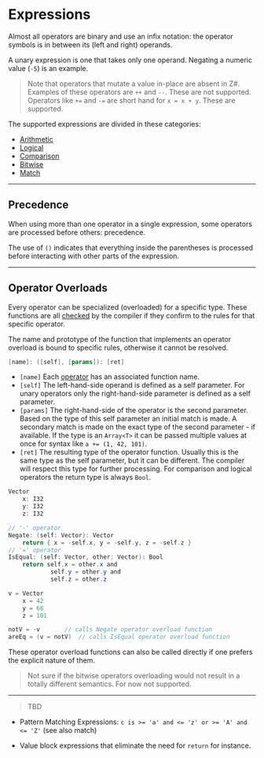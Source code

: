 # Expressions

Almost all operators are binary and use an infix notation: the operator symbols is in between its (left and right) operands.

A unary expression is one that takes only one operand. Negating a numeric value (`-5`) is an example.

> Note that operators that mutate a value in-place are absent in Z#. Examples of these operators are `++` and `--`. These are not supported. Operators like `+=` and `-=` are short hand for `x = x + y`. These are supported.

The supported expressions are divided in these categories:

- [Arithmetic](arithmetic.md)
- [Logical](logical.md)
- [Comparison](comparison.md)
- [Bitwise](bitwise.md)
- [Match](match.md)

---

## Precedence

When using more than one operator in a single expression, some operators are processed before others: precedence.

The use of `()` indicates that everything inside the parentheses is processed before interacting with other parts of the expression.

---

## Operator Overloads

Every operator can be specialized (overloaded) for a specific type. These functions are all [checked](../compiler/checked.md#Operator-Overloads) by the compiler if they confirm to the rules for that specific operator.

The name and prototype of the function that implements an operator overload is bound to specific rules, otherwise it cannot be resolved.

```csharp
[name]: ([self], [params]): [ret]
```

- `[name]` Each [operator](../lexical/operators.md#Operator-Symbols) has an associated function name.
- `[self]` The left-hand-side operand is defined as a self parameter. For unary operators only the right-hand-side parameter is defined as a self parameter.
- `[params]` The right-hand-side of the operator is the second parameter. Based on the type of this self parameter an initial match is made. A secondary match is made on the exact type of the second parameter - if available. If the type is an `Array<T>` it can be passed multiple values at once for syntax like `a += (1, 42, 101)`.
- `[ret]` The resulting type of the operator function. Usually this is the same type as the self parameter, but it can be different. The compiler will respect this type for further processing. For comparison and logical operators the return type is always `Bool`.

```csharp
Vector
    x: I32
    y: I32
    z: I32

// '-' operator
Negate: (self: Vector): Vector
    return { x = -self.x, y = -self.y, z = -self.z }
// '=' operator
IsEqual: (self: Vector, other: Vector): Bool
    return self.x = other.x and
            self.y = other.y and
            self.z = other.z

v = Vector
    x = 42
    y = 68
    z = 101

notV = -v       // calls Negate operator overload function
areEq = (v = notV)  // calls IsEqual operator overload function
```

These operator overload functions can also be called directly if one prefers the explicit nature of them.

> Not sure if the bitwise operators overloading would not result in a totally different semantics. For now not supported.

---

> TBD

- Pattern Matching Expressions: `c is >= 'a' and <= 'z' or >= 'A' and <= 'Z'` (see also match)

- Value block expressions that eliminate the need for `return` for instance.
